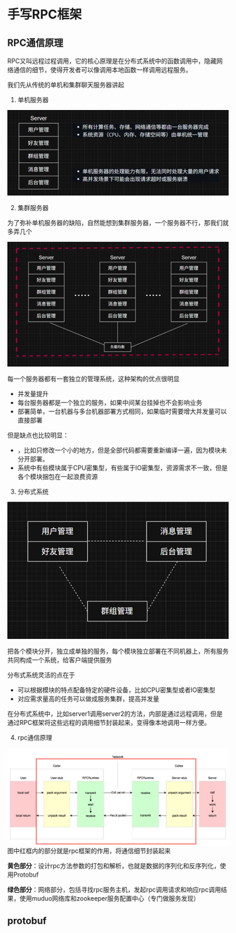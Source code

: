 # 手写RPC框架

## RPC通信原理

RPC又叫远程过程调用，它的核心原理是在分布式系统中的函数调用中，隐藏网络通信的细节，使得开发者可以像调用本地函数一样调用远程服务。

我们先从传统的单机和集群聊天服务器讲起

1. 单机服务器

![single](res/单机%20(2).png)

2. 集群服务器

为了弥补单机服务器的缺陷，自然能想到集群服务器，一个服务器不行，那我们就多弄几个

![multi](res/集群.png)

每一个服务器都有一套独立的管理系统，这种架构的优点很明显
- 并发量提升
- 每台服务器都是一个独立的服务，如果中间某台挂掉也不会影响业务
- 部署简单，一台机器与多台机器部署方式相同，如果临时需要增大并发量可以直接部署

但是缺点也比较明显：
- ，比如只修改一个小的地方，但是全部代码都需要重新编译一遍，因为模块未分开部署。
- 系统中有些模块属于CPU密集型，有些属于IO密集型，资源需求不一致，但是各个模块捆包在一起浪费资源

3. 分布式系统

![multi](res/分布式.png)

把各个模块分开，独立成单独的服务，每个模块独立部署在不同机器上，所有服务共同构成一个系统，给客户端提供服务

分布式系统灵活的点在于

- 可以根据模块的特点配备特定的硬件设备，比如CPU密集型或者IO密集型
- 对应需求量高的任务可以做成服务集群，提高并发量

在分布式系统中，比如server1调用server2的方法，内部是通过远程调用，但是通过RPC框架将这些远程的调用细节封装起来，变得像本地调用一样方便。

4. rpc通信原理

![multi](res/process%20(2).png)
图中红框内的部分就是rpc框架的作用，将通信细节封装起来

**黄色部分**：设计rpc方法参数的打包和解析，也就是数据的序列化和反序列化，使用Protobuf

**绿色部分**：网络部分，包括寻找rpc服务主机，发起rpc调用请求和响应rpc调用结果，使用muduo网络库和zookeeper服务配置中心（专门做服务发现）

## protobuf